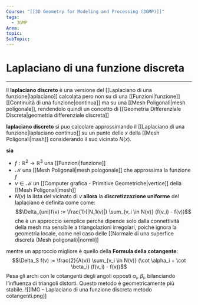 ```yaml
---
Course: "[[3D Geometry for Modeling and Processing (3GMP)]]"
tags:
  - 3GMP
Area: 
topic: 
SubTopic: 
---
```


# Laplaciano di una funzione discreta
---
Il **laplaciano discreto** è una versione del [[Laplaciano di una funzione|laplaciano]] calcolata pero non su di una [[Funzioni|funzione]] [[Continuità di una funzione|continua]] ma su una [[Mesh Poligonali|mesh poligonale]], rendendolo quindi un concetto di [[Geometria Differenziale Discreta|geometria differenziale discreta]]

**laplaciano discreto** si puo calcolare approssimando il [[Laplaciano di una funzione|laplaciano continuo]] su un punto delle $x$ della [[Mesh Poligonali|mash]] considerando il suo vicinato $N(x)$. 

**sia**
- $f: \mathbb{R}^2 \to \mathbb{R}^3$ una [[Funzioni|funzione]]
- $\mathcal{M}$ una [[Mesh Poligonali|mesh pologonale]] che approssima la funzione $f$
- $v \in \mathcal{M}$ un [[Computer grafica - Primitive Geometriche|vertice]] della [[Mesh Poligonali|mesh]]
- $N(v)$ la lista del vicinato di $v$ 
**allora** la **discretizzazione uniforme** del laplaciano è definita come come:$$\Delta_{uni}f(v) := \frac{1}{|N_1(v)|} \sum_{v_i \in N(v)} (f(v_i) - f(v))$$che è un approccio semplice perche dipende solo dalla connettività della mesh ma sensibile a triangolazioni irregolari, poiché ignora la geometria locale, come nel caso delle [[Normale di una superfice discreta (Mesh poligonali)|normli]]  

mentre un approccio migliore è quello della **Formula della cotangente**:  $$\Delta_S f(v) := \frac{2}{A(v)} \sum_{v_i \in N(v)} (\cot \alpha_i + \cot \beta_i) (f(v_i) - f(v))$$Pesa gli archi con le cotangenti degli angoli opposti $\alpha_i$, $\beta_i$, bilanciando l’influenza di triangoli distorti. Questo metodo è geometricamente più stabile.
![[IMG - Laplaciano di una funzione discreta metodo cotangenti.png]]


